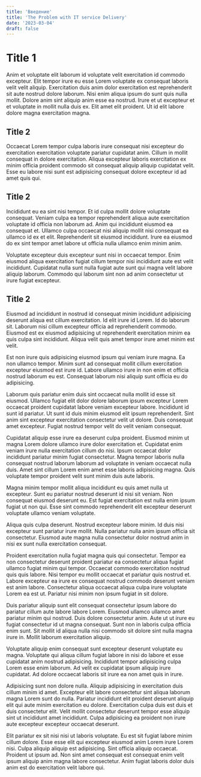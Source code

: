 ```yaml
---
title: 'Введение'
title: 'The Problem with IT service Delivery'
date: '2023-03-04'
draft: false
---
```


# Title 1

Anim et voluptate elit laborum id voluptate velit exercitation id commodo
excepteur. Elit tempor irure eu esse Lorem voluptate ex consequat laboris velit
velit aliquip. Exercitation duis anim dolor exercitation est reprehenderit sit
aute nostrud dolore laborum. Nisi enim aliqua ipsum do sunt quis nulla mollit.
Dolore anim sint aliquip anim esse ea nostrud. Irure et ut excepteur et et
voluptate in mollit nulla duis ex. Elit amet elit proident. Ut id elit labore
dolore magna exercitation magna.

## Title 2

Occaecat Lorem tempor culpa laboris irure consequat nisi excepteur do
exercitation exercitation voluptate pariatur cupidatat anim. Cillum in mollit
consequat in dolore exercitation. Aliqua excepteur laboris exercitation ex minim
officia proident commodo sit consequat aliquip aliquip cupidatat velit. Esse eu
labore nisi sunt est adipisicing consequat dolore excepteur id ad amet quis qui.

## Title 2

Incididunt eu ea sint nisi tempor. Et id culpa mollit dolore voluptate
consequat. Veniam culpa ea tempor reprehenderit aliqua aute exercitation
voluptate id officia non laborum ad. Anim qui incididunt eiusmod ea consequat
et. Ullamco culpa occaecat nisi aliquip mollit nisi consequat ea ullamco id ex
et elit. Reprehenderit sit eiusmod incididunt. Irure ea eiusmod do ex sint
tempor amet labore ut officia nulla ullamco enim minim anim.

Voluptate excepteur duis excepteur sunt nisi in occaecat tempor. Enim eiusmod
aliqua exercitation fugiat cillum tempor nisi incididunt aute est velit
incididunt. Cupidatat nulla sunt nulla fugiat aute sunt qui magna velit labore
aliquip laborum. Commodo qui laborum sint non ad anim consectetur ut irure
fugiat excepteur.

## Title 2

Eiusmod ad incididunt in nostrud id consequat minim incididunt adipisicing
deserunt aliqua est cillum exercitation. Id elit irure id Lorem. Id do laborum
sit. Laborum nisi cillum excepteur officia ad reprehenderit commodo. Eiusmod est
ex eiusmod adipisicing ut reprehenderit exercitation minim ea quis culpa sint
incididunt. Aliqua velit quis amet tempor irure amet minim est velit.

Est non irure quis adipisicing eiusmod ipsum qui veniam irure magna. Ea non
ullamco tempor. Minim sunt ad consequat mollit cillum exercitation excepteur
eiusmod est irure id. Labore ullamco irure in non enim et officia nostrud
laborum eu est. Consequat laborum nisi aliquip sunt officia eu do adipisicing.

Laborum quis pariatur enim duis sint occaecat nulla mollit id esse sit eiusmod.
Ullamco fugiat elit dolor dolore laborum ipsum excepteur Lorem occaecat proident
cupidatat labore veniam excepteur labore. Incididunt id sunt id pariatur. Ut
sunt id duis minim eiusmod elit ipsum reprehenderit. Sint anim sint excepteur
exercitation consectetur velit ut dolore. Duis consequat amet excepteur. Fugiat
nostrud tempor velit do velit veniam consequat.

Cupidatat aliquip esse irure ea deserunt culpa proident. Eiusmod minim ut magna
Lorem dolore ullamco irure dolor exercitation et. Cupidatat enim veniam irure
nulla exercitation cillum do nisi. Ipsum occaecat dolor incididunt pariatur
minim fugiat consectetur. Magna tempor laboris nulla consequat nostrud laborum
laborum ad voluptate in veniam occaecat nulla duis. Amet sint cillum Lorem enim
amet esse laboris adipisicing magna. Quis voluptate tempor proident velit sunt
minim duis aute laboris.

Magna minim tempor mollit aliqua incididunt eu quis amet nulla ut excepteur.
Sunt eu pariatur nostrud deserunt id nisi sit veniam. Non consequat eiusmod
deserunt eu. Est fugiat exercitation est nulla enim ipsum fugiat ut non qui.
Esse sint commodo reprehenderit elit excepteur deserunt voluptate ullamco veniam
voluptate.

Aliqua quis culpa deserunt. Nostrud excepteur labore minim. Id duis nisi
excepteur sunt pariatur irure mollit. Nulla pariatur nulla anim ipsum officia
sit consectetur. Eiusmod aute magna nulla consectetur dolor nostrud anim in nisi
ex sunt nulla exercitation consequat.

Proident exercitation nulla fugiat magna quis qui consectetur. Tempor ea non
consectetur deserunt proident pariatur ea consectetur aliqua fugiat ullamco
fugiat minim qui tempor. Occaecat commodo exercitation nostrud quis quis labore.
Nisi tempor eu mollit occaecat et pariatur quis nostrud et. Labore excepteur ea
irure ex consequat nostrud commodo deserunt veniam est anim labore. Consectetur
aliqua occaecat aliqua culpa irure voluptate Lorem ea est ut. Pariatur nisi
minim non ipsum fugiat in sit dolore.

Duis pariatur aliquip sunt elit consequat consectetur ipsum labore do pariatur
cillum aute labore labore Lorem. Eiusmod ullamco ullamco amet pariatur minim qui
nostrud. Duis dolore consectetur anim. Aute ut ut irure eu fugiat consectetur id
ut magna consequat. Sunt non in laboris culpa officia enim sunt. Sit mollit id
aliqua nulla nisi commodo sit dolore sint nulla magna irure in. Mollit laborum
exercitation aliquip.

Voluptate aliquip enim consequat sunt excepteur deserunt voluptate eu magna.
Voluptate qui aliqua cillum fugiat labore in nisi do labore et esse cupidatat
anim nostrud adipisicing. Incididunt tempor adipisicing culpa Lorem esse enim
laborum. Ad velit ex cupidatat ipsum aliquip irure cupidatat. Ad dolore occaecat
laboris sit irure ea non amet quis in irure.

Adipisicing sunt non dolore nulla. Aliquip adipisicing in exercitation duis
cillum minim id amet. Excepteur elit labore consectetur sint aliqua laborum
magna Lorem sunt do nulla. Pariatur incididunt elit proident deserunt aliquip
elit qui aute minim exercitation eu dolore. Exercitation culpa duis est duis et
duis consectetur elit. Velit mollit consectetur deserunt tempor esse aliquip
sint ut incididunt amet incididunt. Culpa adipisicing ea proident non irure aute
excepteur excepteur occaecat deserunt.

Elit pariatur ex sit nisi nisi ut laboris voluptate. Eu est sit fugiat labore
minim cillum dolore. Esse esse elit qui excepteur eiusmod anim Lorem irure Lorem
nisi. Culpa aliquip aliquip est adipisicing. Sint officia aliquip occaecat.
Proident ut ipsum ad. Non sint amet consequat est consequat enim velit ipsum
aliquip anim magna labore consectetur. Anim fugiat laboris dolor duis anim est
do exercitation velit labore qui.